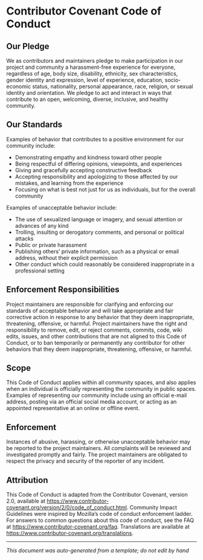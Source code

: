 # Contributor Covenant Code of Conduct

## Our Pledge
We as contributors and maintainers pledge to make participation in our project and community a harassment-free experience for everyone, regardless of age, body size, disability, ethnicity, sex characteristics, gender identity and expression, level of experience, education, socio-economic status, nationality, personal appearance, race, religion, or sexual identity
and orientation. We pledge to act and interact in ways that contribute to an open, welcoming, diverse, inclusive, and healthy community.

## Our Standards
Examples of behavior that contributes to a positive environment for our community include:

* Demonstrating empathy and kindness toward other people
* Being respectful of differing opinions, viewpoints, and experiences
* Giving and gracefully accepting constructive feedback
* Accepting responsibility and apologizing to those affected by our mistakes, and learning from the experience
* Focusing on what is best not just for us as individuals, but for the overall community

Examples of unacceptable behavior include:

* The use of sexualized language or imagery, and sexual attention or advances of any kind
* Trolling, insulting or derogatory comments, and personal or political attacks
* Public or private harassment
* Publishing others’ private information, such as a physical or email address, without their explicit permission
* Other conduct which could reasonably be considered inappropriate in a professional setting

## Enforcement Responsibilities
Project maintainers are responsible for clarifying and enforcing our standards of acceptable behavior and will take appropriate and fair corrective action in response to any behavior that they deem inappropriate, threatening, offensive,
or harmful. Project maintainers have the right and responsibility to remove, edit, or reject comments, commits, code, wiki edits, issues, and other contributions that are not aligned to this Code of Conduct, or to ban temporarily or permanently any contributor for other behaviors that they deem inappropriate, threatening, offensive, or harmful.

## Scope
This Code of Conduct applies within all community spaces, and also applies when an individual is officially representing the community in public spaces. Examples of representing our community include using an official e-mail address, posting via an official social media account, or acting as an appointed representative at an online or offline event.

## Enforcement
Instances of abusive, harassing, or otherwise unacceptable behavior may be reported to the project maintainers. All complaints will be reviewed and investigated promptly and fairly. The project maintainers are obligated to respect the privacy and security of the reporter of any incident.

## Attribution
This Code of Conduct is adapted from the Contributor Covenant, version 2.0, available at https://www.contributor-covenant.org/version/2/0/code_of_conduct.html. Community Impact Guidelines were inspired by Mozilla’s code of conduct enforcement ladder. For answers to common questions about this code of conduct, see the FAQ at https://www.contributor-covenant.org/faq. Translations are available at https://www.contributor-covenant.org/translations.

---

*This document was auto-generated from a template; do not edit by hand*